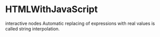 # HTMLWithJavaScript
interactive nodes 
Automatic replacing of expressions with real values is called string interpolation.
